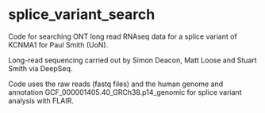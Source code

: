 # splice_variant_search
Code for searching ONT long read RNAseq data for a splice variant of KCNMA1 for Paul Smith (UoN).

Long-read sequencing carried out by Simon Deacon, Matt Loose and Stuart Smith via DeepSeq.

Code uses the raw reads (fastq files) and the human genome and annotation GCF_000001405.40_GRCh38.p14_genomic for splice variant analysis with FLAIR.
